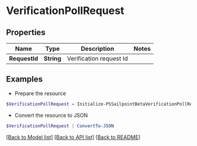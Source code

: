 # VerificationPollRequest
## Properties

Name | Type | Description | Notes
------------ | ------------- | ------------- | -------------
**RequestId** | **String** | Verification request Id | 

## Examples

- Prepare the resource
```powershell
$VerificationPollRequest = Initialize-PSSailpointBetaVerificationPollRequest  -RequestId 089899f13a8f4da7824996191587bab9
```

- Convert the resource to JSON
```powershell
$VerificationPollRequest | ConvertTo-JSON
```

[[Back to Model list]](../README.md#documentation-for-models) [[Back to API list]](../README.md#documentation-for-api-endpoints) [[Back to README]](../README.md)

